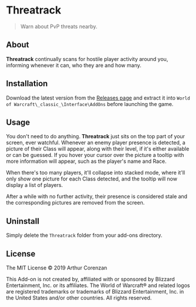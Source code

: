 # Threatrack

> Warn about PvP threats nearby.

## About

**Threatrack** continually scans for hostile player activity around you, informing whenever it can, who they are and how many.

## Installation

Download the latest version from the [Releases page](https://github.com/haggen/wow/releases) and extract it into `World of Warcraft\_classic_\Interface\AddOns` before launching the game.

## Usage

You don't need to do anything. **Threatrack** just sits on the top part of your screen, ever watchful. Whenever an enemy player presence is detected, a picture of their Class will appear, along with their level, if it's either available or can be guessed. If you hover your cursor over the picture a tooltip with more information will appear, such as the player's name and Race.

When there's too many players, it'll collapse into stacked mode, where it'll only show one picture for each Class detected, and the tooltip will now display a list of players.

After a while with no further activity, their presence is considered stale and the corresponding pictures are removed from the screen.

## Uninstall

Simply delete the `Threatrack` folder from your add-ons directory.

## License

The MIT License © 2019 Arthur Corenzan

This Add-on is not created by, affiliated with or sponsored by Blizzard Entertainment, Inc. or its affiliates. The World of Warcraft® and related logos are registered trademarks or trademarks of Blizzard Entertainment, Inc. in the United States and/or other countries. All rights reserved.
